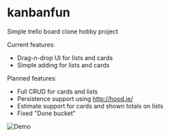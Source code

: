kanbanfun
=========

Simple trello board clone hobby project

Current features: 
- Drag-n-drop UI for lists and cards
- Simple adding for lists and cards

Planned features:
- Full CRUD for cards and lists
- Persistence support using http://hood.ie/
- Estimate support for cards and shown totals on lists
- Fixed "Done bucket"

![Demo](https://cloud.githubusercontent.com/assets/441655/5156138/0158404c-72ad-11e4-8131-23924bf929c0.png)
